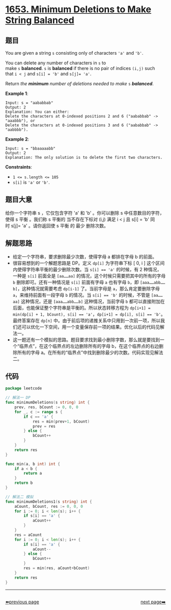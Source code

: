 # [1653. Minimum Deletions to Make String Balanced](https://leetcode.com/problems/minimum-deletions-to-make-string-balanced/)


## 题目

You are given a string `s` consisting only of characters `'a'` and `'b'`.

You can delete any number of characters in `s` to make `s` **balanced**. `s` is **balanced** if there is no pair of indices `(i,j)` such that `i < j` and `s[i] = 'b'` and `s[j]= 'a'`.

Return *the **minimum** number of deletions needed to make* `s` ***balanced***.

**Example 1**:

```
Input: s = "aababbab"
Output: 2
Explanation: You can either:
Delete the characters at 0-indexed positions 2 and 6 ("aababbab" -> "aaabbb"), or
Delete the characters at 0-indexed positions 3 and 6 ("aababbab" -> "aabbbb").
```

**Example 2**:

```
Input: s = "bbaaaaabb"
Output: 2
Explanation: The only solution is to delete the first two characters.
```

**Constraints**:

- `1 <= s.length <= 105`
- `s[i]` is `'a'` or `'b'`.

## 题目大意

给你一个字符串 s ，它仅包含字符 'a' 和 'b' 。你可以删除 s 中任意数目的字符，使得 s 平衡 。我们称 s 平衡的 当不存在下标对 (i,j) 满足 i < j 且 s[i] = 'b' 同时 s[j]= 'a' 。请你返回使 s 平衡 的 最少 删除次数。

## 解题思路

- 给定一个字符串，要求删除最少次数，使得字母 a 都排在字母 b 的前面。
- 很容易想到的一个解题思路是 DP。定义 `dp[i]` 为字符串下标 [ 0, i ] 这个区间内使得字符串平衡的最少删除次数。当 `s[i] == 'a'` 的时候，有 2 种情况，一种是 `s[i]` 前面全是 `[aa……aa]` 的情况，这个时候只需要把其中的所有的字母 `b` 删除即可。还有一种情况是 `s[i]` 前面有字母 `a` 也有字母 `b`，即 `[aaa……abb……b]`，这种情况就需要考虑 `dp[i-1]` 了。当前字母是 `a`，那么肯定要删除字母 `a`，来维持前面有一段字母 `b` 的情况。当 `s[i] == 'b'` 的时候，不管是 `[aa……aa]` 这种情况，还是 `[aaa……abb……b]` 这种情况，当前字母 `b` 都可以直接附加在后面，也能保证整个字符串是平衡的。所以状态转移方程为 `dp[i+1] = min(dp[i] + 1, bCount), s[i] == 'a'`，`dp[i+1] = dp[i], s[i] == 'b'`。最终答案存在 `dp[n]` 中。由于前后项的递推关系中只用到一次前一项，所以我们还可以优化一下空间，用一个变量保存前一项的结果。优化以后的代码见解法一。
- 这一题还有一个模拟的思路。题目要求找到最小删除字数，那么就是要找到一个“临界点”，在这个临界点的左边删除所有的字母 b，在这个临界点的右边删除所有的字母 a。在所有的“临界点”中找到删除最少的次数。代码实现见解法二。

## 代码

```go
package leetcode

// 解法一 DP
func minimumDeletions(s string) int {
	prev, res, bCount := 0, 0, 0
	for _, c := range s {
		if c == 'a' {
			res = min(prev+1, bCount)
			prev = res
		} else {
			bCount++
		}
	}
	return res
}

func min(a, b int) int {
	if a < b {
		return a
	}
	return b
}

// 解法二 模拟
func minimumDeletions1(s string) int {
	aCount, bCount, res := 0, 0, 0
	for i := 0; i < len(s); i++ {
		if s[i] == 'a' {
			aCount++
		}
	}
	res = aCount
	for i := 0; i < len(s); i++ {
		if s[i] == 'a' {
			aCount--
		} else {
			bCount++
		}
		res = min(res, aCount+bCount)
	}
	return res
}
```



----------------------------------------------
<div style="display: flex;justify-content: space-between;align-items: center;">
<p><a href="https://books.halfrost.com/leetcode/ChapterFour/1600~1699/1652.Defuse-the-Bomb/">⬅️previous page</a></p>
<p><a href="https://books.halfrost.com/leetcode/ChapterFour/1600~1699/1654.Minimum-Jumps-to-Reach-Home/">next page➡️</a></p>
</div>
